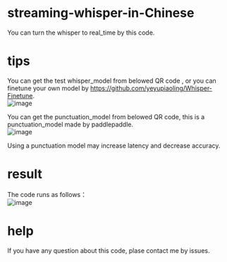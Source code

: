 # streaming-whisper-in-Chinese
You can turn the whisper to real_time by this code.
# tips
You can get the test whisper_model from belowed QR code , or you can finetune your own model by https://github.com/yeyupiaoling/Whisper-Finetune.            
![image](https://github.com/white1-doggy/streaming-whisper-in-Chinese/assets/76698816/edfc4944-9275-46d9-96ed-c04059006af0)        

You can get the punctuation_model from belowed QR code, this is a punctuation_model made by paddlepaddle.    
![image](https://github.com/white1-doggy/streaming-whisper-in-Chinese/assets/76698816/26767cd5-4344-404f-bc56-a6635478a06e)        

Using a punctuation model may increase latency and decrease accuracy.

# result
The code runs as follows：   
![image](https://github.com/white1-doggy/streaming-whisper-in-Chinese/assets/76698816/f76e180c-cb0f-4021-9284-cde664f0d8f5)

# help
If you have any question about this code, plase contact me by issues.
